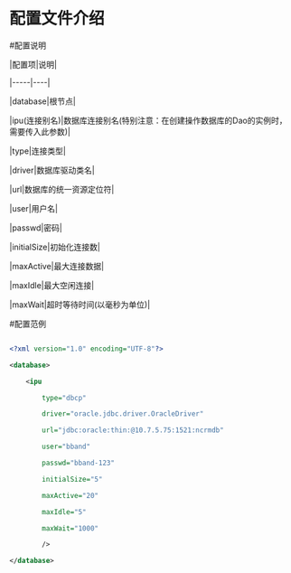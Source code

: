 # 配置文件介绍

#配置说明

|配置项|说明|

|-----|----|

|database|根节点|


|ipu(连接别名)|数据库连接别名(特别注意：在创建操作数据库的Dao的实例时，需要传入此参数)|

|type|连接类型|

|driver|数据库驱动类名|

|url|数据库的统一资源定位符|

|user|用户名|

|passwd|密码|

|initialSize|初始化连接数|

|maxActive|最大连接数据|

|maxIdle|最大空闲连接|

|maxWait|超时等待时间(以毫秒为单位)|



#配置范例

```xml

<?xml version="1.0" encoding="UTF-8"?>

<database>

    <ipu

        type="dbcp"

        driver="oracle.jdbc.driver.OracleDriver"

        url="jdbc:oracle:thin:@10.7.5.75:1521:ncrmdb"

        user="bband"

        passwd="bband-123"

        initialSize="5"

        maxActive="20"

        maxIdle="5"

        maxWait="1000"

        />

</database>

```


